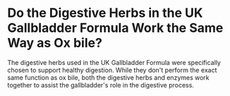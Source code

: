 # Do the Digestive Herbs in the UK Gallbladder Formula Work the Same Way as Ox bile?

The digestive herbs used in the UK Gallbladder Formula were specifically chosen to support healthy digestion. While they don't perform the exact same function as ox bile, both the digestive herbs and enzymes work together to assist the gallbladder's role in the digestive process.